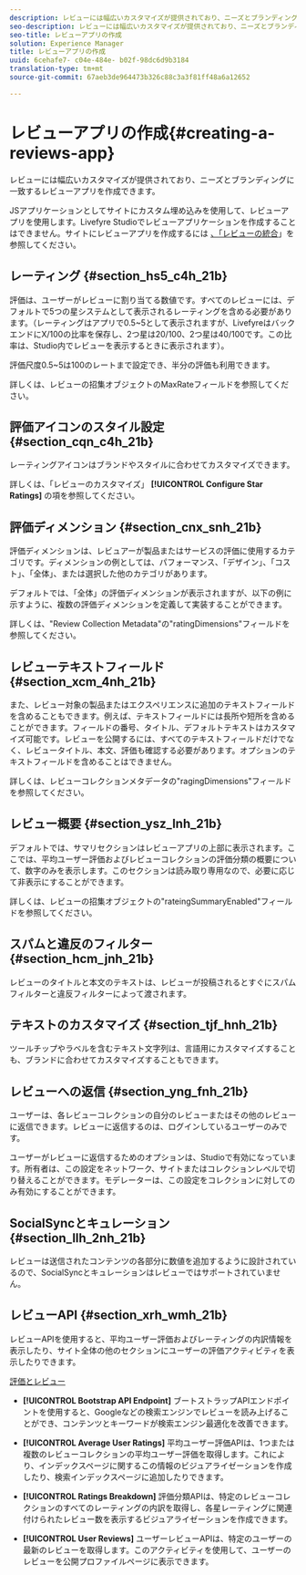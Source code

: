 ```yaml
---
description: レビューには幅広いカスタマイズが提供されており、ニーズとブランディングに一致するレビューアプリを作成できます。
seo-description: レビューには幅広いカスタマイズが提供されており、ニーズとブランディングに一致するレビューアプリを作成できます。
seo-title: レビューアプリの作成
solution: Experience Manager
title: レビューアプリの作成
uuid: 6cehafe7- c04e-484e- b02f-98dc6d9b3184
translation-type: tm+mt
source-git-commit: 67aeb3de964473b326c88c3a3f81ff48a6a12652

---
```



# レビューアプリの作成{#creating-a-reviews-app}

レビューには幅広いカスタマイズが提供されており、ニーズとブランディングに一致するレビューアプリを作成できます。

JSアプリケーションとしてサイトにカスタム埋め込みを使用して、レビューアプリを使用します。Livefyre Studioでレビューアプリケーションを作成することはできません。サイトにレビューアプリを作成するには [、「レビューの統合](/help/implementation/c-app-integrations/c-reviews-integration.md)」を参照してください。


## レーティング {#section_hs5_c4h_21b}

評価は、ユーザーがレビューに割り当てる数値です。すべてのレビューには、デフォルトで5つの星システムとして表示されるレーティングを含める必要があります。（レーティングはアプリで0.5~5として表示されますが、LivefyreはバックエンドにX/100の比率を保存し、2つ星は20/100、2つ星は40/100です。この比率は、Studio内でレビューを表示するときに表示されます）。

評価尺度0.5~5は100のレートまで設定でき、半分の評価も利用できます。

詳しくは、レビューの招集オブジェクトのMaxRateフィールドを参照してください。

## 評価アイコンのスタイル設定 {#section_cqn_c4h_21b}

レーティングアイコンはブランドやスタイルに合わせてカスタマイズできます。

詳しくは、「レビューのカスタマイズ」 **[!UICONTROL Configure Star Ratings]** の項を参照してください。

## 評価ディメンション {#section_cnx_snh_21b}

評価ディメンションは、レビュアーが製品またはサービスの評価に使用するカテゴリです。ディメンションの例としては、パフォーマンス、「デザイン」、「コスト」、「全体」、または選択した他のカテゴリがあります。

デフォルトでは、「全体」の評価ディメンションが表示されますが、以下の例に示すように、複数の評価ディメンションを定義して実装することができます。

詳しくは、&quot;Review Collection Metadata&quot;の&quot;ratingDimensions&quot;フィールドを参照してください。

## レビューテキストフィールド {#section_xcm_4nh_21b}

また、レビュー対象の製品またはエクスペリエンスに追加のテキストフィールドを含めることもできます。例えば、テキストフィールドには長所や短所を含めることができます。フィールドの番号、タイトル、デフォルトテキストはカスタマイズ可能です。レビューを公開するには、すべてのテキストフィールドだけでなく、レビュータイトル、本文、評価も確認する必要があります。オプションのテキストフィールドを含めることはできません。

詳しくは、レビューコレクションメタデータの&quot;ragingDimensions&quot;フィールドを参照してください。

## レビュー概要 {#section_ysz_lnh_21b}

デフォルトでは、サマリセクションはレビューアプリの上部に表示されます。ここでは、平均ユーザー評価およびレビューコレクションの評価分類の概要について、数字のみを表示します。このセクションは読み取り専用なので、必要に応じて非表示にすることができます。

詳しくは、レビューの招集オブジェクトの&quot;rateingSummaryEnabled&quot;フィールドを参照してください。

## スパムと違反のフィルター {#section_hcm_jnh_21b}

レビューのタイトルと本文のテキストは、レビューが投稿されるとすぐにスパムフィルターと違反フィルターによって渡されます。

## テキストのカスタマイズ {#section_tjf_hnh_21b}

ツールチップやラベルを含むテキスト文字列は、言語用にカスタマイズすることも、ブランドに合わせてカスタマイズすることもできます。

## レビューへの返信 {#section_yng_fnh_21b}

ユーザーは、各レビューコレクションの自分のレビューまたはその他のレビューに返信できます。レビューに返信するのは、ログインしているユーザーのみです。

ユーザーがレビューに返信するためのオプションは、Studioで有効になっています。所有者は、この設定をネットワーク、サイトまたはコレクションレベルで切り替えることができます。モデレーターは、この設定をコレクションに対してのみ有効にすることができます。

## SocialSyncとキュレーション {#section_llh_2nh_21b}

レビューは送信されたコンテンツの各部分に数値を追加するように設計されているので、SocialSyncとキュレーションはレビューではサポートされていません。

## レビューAPI {#section_xrh_wmh_21b}

レビューAPIを使用すると、平均ユーザー評価およびレーティングの内訳情報を表示したり、サイト全体の他のセクションにユーザーの評価アクティビティを表示したりできます。

[評価とレビュー](https://api.livefyre.com/docs/apis/by-category/ratings-and-reviews)

* **[!UICONTROL Bootstrap API Endpoint]** ブートストラップAPIエンドポイントを使用すると、Googleなどの検索エンジンでレビューを読み上げることができ、コンテンツとキーワードが検索エンジン最適化を改善できます。

* **[!UICONTROL Average User Ratings]** 平均ユーザー評価APIは、1つまたは複数のレビューコレクションの平均ユーザー評価を取得します。これにより、インデックスページに関するこの情報のビジュアライゼーションを作成したり、検索インデックスページに追加したりできます。

* **[!UICONTROL Ratings Breakdown]** 評価分類APIは、特定のレビューコレクションのすべてのレーティングの内訳を取得し、各星レーティングに関連付けられたレビュー数を表示するビジュアライゼーションを作成できます。

* **[!UICONTROL User Reviews]** ユーザーレビューAPIは、特定のユーザーの最新のレビューを取得します。このアクティビティを使用して、ユーザーのレビューを公開プロファイルページに表示できます。
